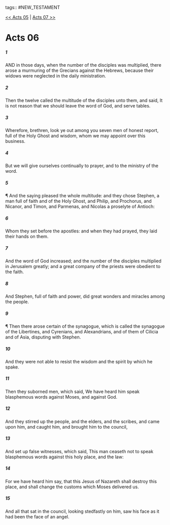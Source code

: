 tags:: #NEW_TESTAMENT

[<< Acts 05](NEW_TESTAMENT/05_Acts/Acts_05.md) | [Acts 07 >>](NEW_TESTAMENT/05_Acts/Acts_07.md)

# Acts 06

##### 1

AND in those days, when the number of the disciples was multiplied, there arose a murmuring of the Grecians against the Hebrews, because their widows were neglected in the daily ministration.

##### 2

Then the twelve called the multitude of the disciples unto them, and said, It is not reason that we should leave the word of God, and serve tables.

##### 3

Wherefore, brethren, look ye out among you seven men of honest report, full of the Holy Ghost and wisdom, whom we may appoint over this business.

##### 4

But we will give ourselves continually to prayer, and to the ministry of the word.

##### 5

¶ And the saying pleased the whole multitude: and they chose Stephen, a man full of faith and of the Holy Ghost, and Philip, and Prochorus, and Nicanor, and Timon, and Parmenas, and Nicolas a proselyte of Antioch:

##### 6

Whom they set before the apostles: and when they had prayed, they laid their hands on them.

##### 7

And the word of God increased; and the number of the disciples multiplied in Jerusalem greatly; and a great company of the priests were obedient to the faith.

##### 8

And Stephen, full of faith and power, did great wonders and miracles among the people.

##### 9

¶ Then there arose certain of the synagogue, which is called the synagogue of the Libertines, and Cyrenians, and Alexandrians, and of them of Cilicia and of Asia, disputing with Stephen.

##### 10

And they were not able to resist the wisdom and the spirit by which he spake.

##### 11

Then they suborned men, which said, We have heard him speak blasphemous words against Moses, and against God.

##### 12

And they stirred up the people, and the elders, and the scribes, and came upon him, and caught him, and brought him to the council,

##### 13

And set up false witnesses, which said, This man ceaseth not to speak blasphemous words against this holy place, and the law:

##### 14

For we have heard him say, that this Jesus of Nazareth shall destroy this place, and shall change the customs which Moses delivered us.

##### 15

And all that sat in the council, looking stedfastly on him, saw his face as it had been the face of an angel.
